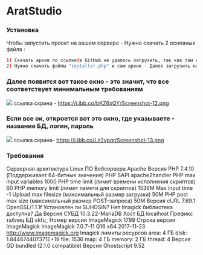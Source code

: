 # AratStudio

### Установка

Чтобы запустить проект на вашем сервере - Нужно скачать 2 основных файла :


```sh
1) Скачать архив по ссылке(в GitHub не удалось загрузить, так как там есть ограничение на 25МБ) Вот ссылка -> https://yadi.sk/d/jqTt72ZX-9wA4A?w=1
2) Нужно скачать файлы "installer.php" и сам архив - Далее загрузить на ваш сервер и набрать путь в адресной строке. Например - https://вашсервер/installer.php.

```
### Далее появится вот такое окно - это значит, что все соответствует минимальным требованиям
![](https://i.ibb.co/bKZ6xQY/Screenshot-12.png)
ссылка скрина - https://i.ibb.co/bKZ6xQY/Screenshot-12.png
### Если все ок, откроется вот это окно, где указываете - название БД, логин, пароль
![](https://i.ibb.co/Lz2vpqr/Screenshot-13.png)
ссылка скрина- https://i.ibb.co/Lz2vpqr/Screenshot-13.png
### Требования


Серверная архитектура
Linux
ПО Вебсервера
Apache
Версия PHP
7.4.10 (Поддерживает 64-битные значения)
PHP SAPI
apache2handler
PHP max input variables
1000
PHP time limit (лимит времени исполнения скриптов)
60
PHP memory limit (лимит памяти для скриптов)
1536M
Max input time
-1
Upload max filesize (максимальный размер загрузки)
50M
PHP post max size (максимальный размер POST-запроса)
50M
Версия cURL
7.69.1 OpenSSL/1.1.1f
Установлен ли SUHOSIN?
Нет
Imagick библиотека доступна?
Да
Версия СУБД
10.3.22-MariaDB
Хост БД
localhost
Префикс таблиц БД
skfu_
Номер версии ImageMagick
1799
Строка версии ImageMagick
ImageMagick 7.0.7-11 Q16 x64 2017-11-23 http://www.imagemagick.org
Imagick лимиты ресурсов
area: 4 ГБ
disk: 1.844674407371E+19
file: 1536
map: 4 ГБ
memory: 2 ГБ
thread: 4
Версия GD
bundled (2.1.0 compatible)
Версия Ghostscript
9.52
